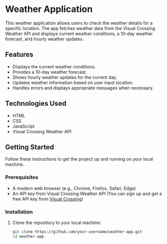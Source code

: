 # Weather Application

This weather application allows users to check the weather details for a specific location. The app fetches weather data from the Visual Crossing Weather API and displays current weather conditions, a 10-day weather forecast, and hourly weather updates.

## Features

- Displays the current weather conditions.
- Provides a 10-day weather forecast.
- Shows hourly weather updates for the current day.
- Updates weather information based on user input location.
- Handles errors and displays appropriate messages when necessary.

## Technologies Used

- HTML
- CSS
- JavaScript
- Visual Crossing Weather API

## Getting Started

Follow these instructions to get the project up and running on your local machine.

### Prerequisites

- A modern web browser (e.g., Chrome, Firefox, Safari, Edge)
- An API key from Visual Crossing Weather API (You can sign up and get a free API key from [Visual Crossing](https://www.visualcrossing.com/))

### Installation

1. Clone the repository to your local machine:
   ```bash
   git clone https://github.com/your-username/weather-app.git
   cd weather-app
